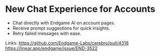 # New Chat Experience for Accounts

*   Chat directly with Endgame AI on account pages.
*   Receive prompt suggestions for quick insights.
*   Retry failed messages with ease.

Links:
https://github.com/Endgame-Labs/cerebro/pull/4318
https://linear.app/endgame/issue/END-3522
